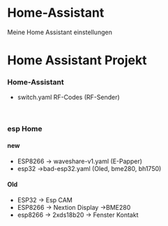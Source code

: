 # Home-Assistant
Meine Home Assistant einstellungen
<h1>Home Assistant Projekt</h1>

<h3>Home-Assistant</h3>
<ul>
  <li>switch.yaml RF-Codes (RF-Sender)</li>
</ul>
<br />
<h3>esp Home</h3>
<h4>new</h4>
<ul>
  <li>ESP8266 -> waveshare-v1.yaml (E-Papper)</li>
  <li>esp32 ->bad-esp32.yaml (Oled, bme280, bh1750)</li>
</ul>
<h4>Old</h4>
<ul>
  <li>ESP32 -> Esp CAM</li>
  <li>ESP8266 -> Nextion Display ->BME280</li>
  <li>esp8266 -> 2xds18b20 -> Fenster Kontakt </li>
</ul>
